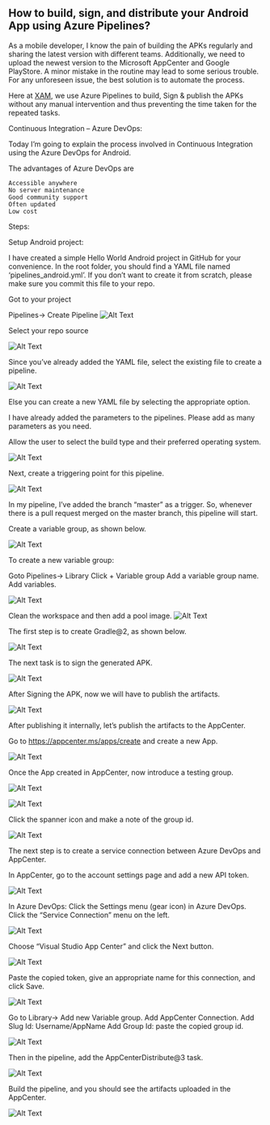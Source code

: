 ## How to build, sign, and distribute your Android App using Azure Pipelines? 

As a mobile developer, I know the pain of building the APKs regularly and sharing the latest version with different teams. Additionally, we need to upload the newest version to the Microsoft AppCenter and Google PlayStore. A minor mistake in the routine may lead to some serious trouble. For any unforeseen issue, the best solution is to automate the process. 

Here at [XAM](https://xam.com.au/), we use Azure Pipelines to build, Sign & publish the APKs without any manual intervention and thus preventing the time taken for the repeated tasks.

 

Continuous Integration – Azure DevOps: 

Today I’m going to explain the process involved in Continuous Integration using the Azure DevOps for Android.

The advantages of Azure DevOps are

    Accessible anywhere
    No server maintenance
    Good community support
    Often updated
    Low cost

Steps:

Setup Android project:

I have created a simple Hello World Android project in GitHub for your convenience. In the root folder, you should find a YAML file named ‘pipelines_android.yml’. If you don’t want to create it from scratch, please make sure you commit this file to your repo. 

Got to your project

Pipelines-> Create Pipeline
![Alt Text](https://dev-to-uploads.s3.amazonaws.com/i/knqo06oogqwokypq8k4u.png)


Select your repo source 

![Alt Text](https://dev-to-uploads.s3.amazonaws.com/i/qp0l6a1a6r1njd51m22m.png)

Since you’ve already added the YAML file, select the existing file to create a pipeline. 

![Alt Text](https://dev-to-uploads.s3.amazonaws.com/i/9431wuoige6rt9gpy5gm.png)

Else you can create a new YAML file by selecting the appropriate option.

I have already added the parameters to the pipelines. Please add as many parameters as you need.

Allow the user to select the build type and their preferred operating system.  

![Alt Text](https://dev-to-uploads.s3.amazonaws.com/i/obfivtykgi66fds10elc.png)

Next, create a triggering point for this pipeline. 

![Alt Text](https://dev-to-uploads.s3.amazonaws.com/i/dz2uj1r4y8ubq21z5vpu.png)

 In my pipeline, I’ve added the branch “master” as a trigger. So, whenever there is a pull request merged on the master branch, this pipeline will start.

Create a variable group, as shown below.

![Alt Text](https://dev-to-uploads.s3.amazonaws.com/i/eh72e3lu9m1rtup4pumt.png)

To create a new variable group:

Goto Pipelines-> Library
Click + Variable group
Add a variable group name.
Add variables.

![Alt Text](https://dev-to-uploads.s3.amazonaws.com/i/332jdgof0yi92m6a38db.png)

Clean the workspace and then add a pool image.
![Alt Text](https://dev-to-uploads.s3.amazonaws.com/i/jova9qy7wyzbs2p1m2fs.png)

 The first step is to create Gradle@2, as shown below.

![Alt Text](https://dev-to-uploads.s3.amazonaws.com/i/5nfg3pivj8rchtyc78i6.png)

The next task is to sign the generated APK.

![Alt Text](https://dev-to-uploads.s3.amazonaws.com/i/3d60ubt45dvpdxs25iik.png)

After Signing the APK, now we will have to publish the artifacts. 

![Alt Text](https://dev-to-uploads.s3.amazonaws.com/i/lku9qxkjspdk5plxy5qg.png)

After publishing it internally, let’s publish the artifacts to the AppCenter.

Go to https://appcenter.ms/apps/create and create a new App.

![Alt Text](https://dev-to-uploads.s3.amazonaws.com/i/c96v8zw7p3voa6plf13a.png)

Once the App created in AppCenter, now introduce a testing group.
 
![Alt Text](https://dev-to-uploads.s3.amazonaws.com/i/m65xql3vub8xmvyzzyaj.png)

![Alt Text](https://dev-to-uploads.s3.amazonaws.com/i/pl5u0kpeu3t8gtsbbbrr.png)

Click the spanner icon and make a note of the group id. 

![Alt Text](https://dev-to-uploads.s3.amazonaws.com/i/m0iniy1lewgbo2pecbac.png)

The next step is to create a service connection between Azure DevOps and AppCenter. 

In AppCenter, go to the account settings page and add a new API token. 

![Alt Text](https://dev-to-uploads.s3.amazonaws.com/i/q4912skow00xsilqd7k2.png)

In Azure DevOps:
Click the Settings menu (gear icon) in Azure DevOps.
Click the “Service Connection” menu on the left.

![Alt Text](https://dev-to-uploads.s3.amazonaws.com/i/n51cge7rt4tb4jkku0io.png)

Choose “Visual Studio App Center” and click the Next button.

![Alt Text](https://dev-to-uploads.s3.amazonaws.com/i/ixkaydgymnp311bpt6rm.png)

Paste the copied token, give an appropriate name for this connection, and click Save. 

![Alt Text](https://dev-to-uploads.s3.amazonaws.com/i/gjm6kvtp1b2vkqbqle5x.png)

Go to Library-> Add new Variable group.
Add AppCenter Connection.
Add Slug Id: Username/AppName
Add Group Id: paste the copied group id.

![Alt Text](https://dev-to-uploads.s3.amazonaws.com/i/knuqm377w8fk715wg07t.png)

Then in the pipeline, add the AppCenterDistribute@3 task.

![Alt Text](https://dev-to-uploads.s3.amazonaws.com/i/muw81e4sa51tkb20q6ob.png)

Build the pipeline, and you should see the artifacts uploaded in the AppCenter.

![Alt Text](https://dev-to-uploads.s3.amazonaws.com/i/b0hc13czwm5b2vundc4t.png)

